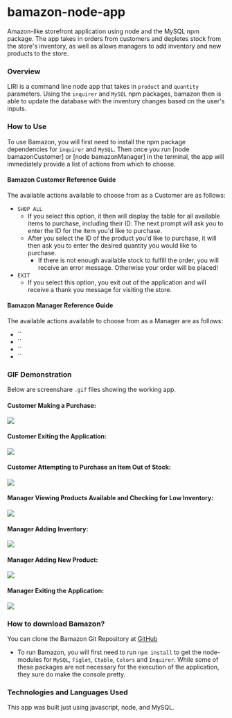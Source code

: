 # bamazon-node-app
Amazon-like storefront application using node and the MySQL npm package. The app takes in orders from customers and depletes stock from the store's inventory, as well as allows managers to add inventory and new products to the store.

### Overview
LIRI is a command line node app that takes in  `product` and `quantity` parameters. Using the `inquirer` and `MySQL` npm packages, bamazon then is able to update the database with the inventory changes based on the user's inputs.

### How to Use
To use Bamazon, you will first need to install the npm package dependencies for `inquirer` and `MySQL`. Then once you run [node bamazonCustomer] or [node bamazonManager] in the terminal, the app will immediately provide a list of actions from which to choose.

#### Bamazon Customer Reference Guide
The available actions available to choose from as a Customer are as follows:
* `SHOP ALL`
    * If you select this option, it then will display the table for all available items to purchase, including their ID. The next prompt will ask you to enter the ID for the item you'd like to purchase.
    * After you select the ID of the product you'd like to purchase, it will then ask you to enter the desired quantity you would like to purchase.
        * If there is not enough available stock to fulfill the order, you will receive an error message. Otherwise your order will be placed!
* `EXIT`
    * If you select this option, you exit out of the application and will receive a thank you message for visiting the store.

#### Bamazon Manager Reference Guide
The available actions available to choose from as a Manager are as follows:
* ``
* ``
* ``
* ``


            
        
### GIF Demonstration
Below are screenshare `.gif` files showing the working app.

#### Customer Making a Purchase:
![](./customerPurchase.gif)

#### Customer Exiting the Application:
![](./customerExit.gif)

#### Customer Attempting to Purchase an Item Out of Stock:
![](./customerLowInventory.gif)

#### Manager Viewing Products Available and Checking for Low Inventory:
![](./managerViewAndLowInv.gif)

#### Manager Adding Inventory:
![](./managerAddInv.gif)

#### Manager Adding New Product:
![](./managerAddProduct.gif)

#### Manager Exiting the Application:
![](./managerExit.gif)

### How to download Bamazon?
You can clone the Bamazon Git Repository at [GitHub](https://github.com/k-lord/bamazon)
* To run Bamazon, you will first need to run `npm install` to get the node-modules for `MySQL`, `Figlet`, `Ctable`, `Colors` and `Inquirer`. While some of these packages are not necessary for the execution of the application, they sure do make the console pretty.


### Technologies and Languages Used
This app was built just using javascript, node, and MySQL.